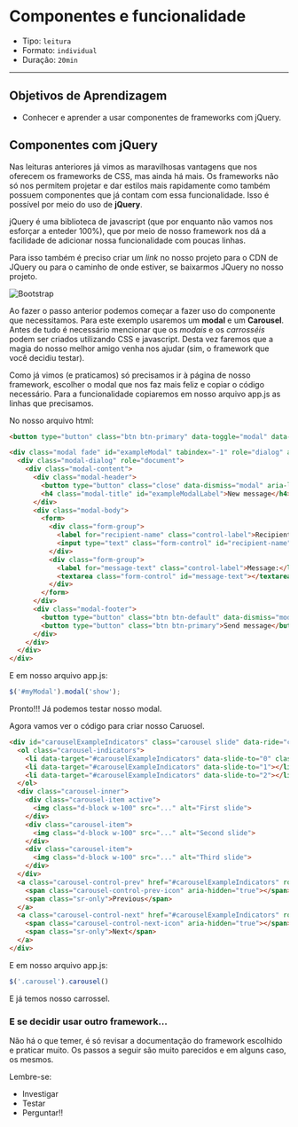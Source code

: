 # Componentes e funcionalidade

- Tipo: `leitura`
- Formato: `individual`
- Duração: `20min`

***

## Objetivos de Aprendizagem

- Conhecer e aprender a usar componentes de frameworks com jQuery.

## Componentes com jQuery

Nas leituras anteriores já vimos as maravilhosas vantagens que nos oferecem os frameworks de CSS, mas ainda há mais. Os frameworks não só nos permitem projetar e dar estilos mais rapidamente como também possuem componentes que já contam com essa funcionalidade. Isso é possível por meio do uso de **jQuery**.

jQuery é uma biblioteca de javascript (que por enquanto não vamos nos esforçar a enteder 100%), que por meio de nosso framework nos dá a facilidade de adicionar nossa funcionalidade com poucas linhas. 

Para isso também é preciso criar um *link* no nosso projeto para o CDN de JQuery ou para o caminho de onde estiver, se baixarmos JQuery no nosso projeto.

![Bootstrap](https://raw.githubusercontent.com/Laboratoria/curricula-js/f659ee55eeb322341c314d7d080bb22468e9a576/04-social-network/01-css-frameworks/04-components/links-bootstrap.png)

Ao fazer o passo anterior podemos começar a fazer uso do componente que necessitamos. Para este exemplo usaremos um **modal** e um **Carousel**. Antes de tudo é necessário mencionar que os *modais* e os *carrosséis* podem ser criados utilizando CSS e javascript. Desta vez faremos que a magia do nosso melhor amigo venha nos ajudar (sim, o framework que você decidiu testar).

Como já vimos (e praticamos) só precisamos ir à página de nosso framework, escolher o modal que nos faz mais feliz e copiar o código necessário. Para a funcionalidade copiaremos em nosso arquivo app.js as linhas que precisamos. 

No nosso arquivo html:

```html
<button type="button" class="btn btn-primary" data-toggle="modal" data-target="#exampleModal" data-whatever="@mdo">Open modal for @mdo</button>

<div class="modal fade" id="exampleModal" tabindex="-1" role="dialog" aria-labelledby="exampleModalLabel">
  <div class="modal-dialog" role="document">
    <div class="modal-content">
      <div class="modal-header">
        <button type="button" class="close" data-dismiss="modal" aria-label="Close"><span aria-hidden="true">&times;</span></button>
        <h4 class="modal-title" id="exampleModalLabel">New message</h4>
      </div>
      <div class="modal-body">
        <form>
          <div class="form-group">
            <label for="recipient-name" class="control-label">Recipient:</label>
            <input type="text" class="form-control" id="recipient-name">
          </div>
          <div class="form-group">
            <label for="message-text" class="control-label">Message:</label>
            <textarea class="form-control" id="message-text"></textarea>
          </div>
        </form>
      </div>
      <div class="modal-footer">
        <button type="button" class="btn btn-default" data-dismiss="modal">Close</button>
        <button type="button" class="btn btn-primary">Send message</button>
      </div>
    </div>
  </div>
</div>
```

E em nosso arquivo app.js:

```javascript
$('#myModal').modal('show');
```

Pronto!!! Já podemos testar nosso modal.

Agora vamos ver o código para criar nosso Caruosel.

``` html
<div id="carouselExampleIndicators" class="carousel slide" data-ride="carousel">
  <ol class="carousel-indicators">
    <li data-target="#carouselExampleIndicators" data-slide-to="0" class="active"></li>
    <li data-target="#carouselExampleIndicators" data-slide-to="1"></li>
    <li data-target="#carouselExampleIndicators" data-slide-to="2"></li>
  </ol>
  <div class="carousel-inner">
    <div class="carousel-item active">
      <img class="d-block w-100" src="..." alt="First slide">
    </div>
    <div class="carousel-item">
      <img class="d-block w-100" src="..." alt="Second slide">
    </div>
    <div class="carousel-item">
      <img class="d-block w-100" src="..." alt="Third slide">
    </div>
  </div>
  <a class="carousel-control-prev" href="#carouselExampleIndicators" role="button" data-slide="prev">
    <span class="carousel-control-prev-icon" aria-hidden="true"></span>
    <span class="sr-only">Previous</span>
  </a>
  <a class="carousel-control-next" href="#carouselExampleIndicators" role="button" data-slide="next">
    <span class="carousel-control-next-icon" aria-hidden="true"></span>
    <span class="sr-only">Next</span>
  </a>
</div>
```
E em nosso arquivo app.js:

```js
$('.carousel').carousel()
```
E já temos nosso carrossel.

### E se decidir usar outro framework...

Não há o que temer, é só revisar a documentação do framework escolhido e praticar muito. Os passos a seguir são muito parecidos e em alguns caso, os mesmos.

Lembre-se:

* Investigar
* Testar
* Perguntar!!
